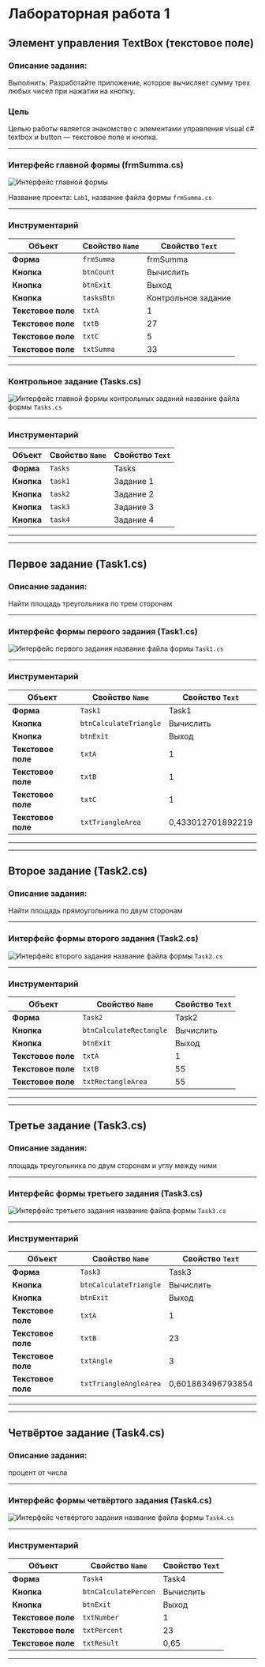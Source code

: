 # Лабораторная работа 1

## Элемент управления TextBox (текстовое поле)

### Описание задания:
Выполнить: Разработайте приложение, которое вычисляет сумму
трех любых чисел при нажатии на кнопку.
### Цель
Целью работы является знакомство с элементами управления visual
c# textbox и button — текстовое поле и кнопка.

---
### Интерфейс главной формы (frmSumma.cs)
![Интерфейс главной формы](images/frmSumma.png)

Название проекта: `Lab1`, название файла формы `frmSumma.cs`

---

### Инструментарий

| Объект              | Свойство `Name` | Свойство `Text`    |
|---------------------|-----------------|--------------------|
| **Форма**           | `frmSumma`      | frmSumma           |
| **Кнопка**          | `btnCount`      | Вычислить          |
| **Кнопка**          | `btnExit`       | Выход              |
| **Кнопка**          | `tasksBtn`      | Контрольное задание|
| **Текстовое поле**  | `txtA`          | 1                  |
| **Текстовое поле**  | `txtB`          | 27                 |
| **Текстовое поле**  | `txtC`          | 5                  |
| **Текстовое поле**  | `txtSumma`      | 33                 |

---

### Контрольное задание (Tasks.cs)
![Интерфейс главной формы контрольных заданий](images/Tasks.png)
название файла формы `Tasks.cs`

---

### Инструментарий
| Объект              | Свойство `Name` | Свойство `Text` |
|---------------------|-----------------|-----------------|
| **Форма**           | `Tasks`         | Tasks           |
| **Кнопка**          | `task1`         | Задание 1       |
| **Кнопка**          | `task2`         | Задание 2       |
| **Кнопка**          | `task3`         | Задание 3       |
| **Кнопка**          | `task4`         | Задание 4       |
---



---
## Первое задание (Task1.cs)

### Описание задания:
Найти площадь треугольника по трем сторонам

---

### Интерфейс формы первого задания (Task1.cs)
![Интерфейс первого задания](images/1.png)
название файла формы `Task1.cs`

---

### Инструментарий

| Объект              | Свойство `Name`        | Свойство `Text`   |
|---------------------|------------------------|-------------------|
| **Форма**           | `Task1`                | Task1             |
| **Кнопка**          | `btnCalculateTriangle` | Вычислить         |
| **Кнопка**          | `btnExit`              | Выход             | 
| **Текстовое поле**  | `txtA`                 | 1                 |
| **Текстовое поле**  | `txtB`                 | 1                 |
| **Текстовое поле**  | `txtC`                 | 1                 |
| **Текстовое поле**  | `txtTriangleArea`      | 0,433012701892219 |

---


---
## Второе задание (Task2.cs)

### Описание задания:
Найти площадь прямоугольника по двум сторонам

---

### Интерфейс формы второго задания (Task2.cs)
![Интерфейс второго задания](images/2.png)
название файла формы `Task2.cs`

---

### Инструментарий

| Объект              | Свойство `Name`        | Свойство `Text`   |
|---------------------|------------------------|-------------------|
| **Форма**           | `Task2`                | Task2             |
| **Кнопка**          | `btnCalculateRectangle`| Вычислить         |
| **Кнопка**          | `btnExit`              | Выход             | 
| **Текстовое поле**  | `txtA`                 | 1                 |
| **Текстовое поле**  | `txtB`                 | 55                |
| **Текстовое поле**  | `txtRectangleArea`     | 55                |

---


---
## Третье задание (Task3.cs)

### Описание задания:
площадь треугольника по двум сторонам и углу между ними

---

### Интерфейс формы третьего задания (Task3.cs)
![Интерфейс третьего задания](images/3.png)
название файла формы `Task3.cs`

---

### Инструментарий

| Объект              | Свойство `Name`        | Свойство `Text`   |
|---------------------|------------------------|-------------------|
| **Форма**           | `Task3`                | Task3             |
| **Кнопка**          | `btnCalculateTriangle` | Вычислить         |
| **Кнопка**          | `btnExit`              | Выход             | 
| **Текстовое поле**  | `txtA`                 | 1                 |
| **Текстовое поле**  | `txtB`                 | 23                |
| **Текстовое поле**  | `txtAngle`             | 3                 |
| **Текстовое поле**  | `txtTriangleAngleArea` | 0,601863496793854 |

---


---
## Четвёртое задание (Task4.cs)

### Описание задания:
процент от числа

---

### Интерфейс формы четвёртого задания (Task4.cs)
![Интерфейс четвёртого задания](images/4.png)
название файла формы `Task4.cs`

---

### Инструментарий

| Объект              | Свойство `Name`        | Свойство `Text`   |
|---------------------|------------------------|-------------------|
| **Форма**           | `Task4`                | Task4             |
| **Кнопка**          | `btnCalculatePercen`   | Вычислить         |
| **Кнопка**          | `btnExit`              | Выход             | 
| **Текстовое поле**  | `txtNumber`            | 1                 |
| **Текстовое поле**  | `txtPercent`           | 23                |
| **Текстовое поле**  | `txtResult`            | 0,65              |

---
